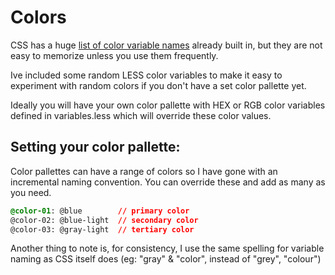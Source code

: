 # Colors

CSS has a huge [list of color variable names][1] already built in,
but they are not easy to memorize unless you use them frequently.

Ive included some random LESS color variables to make it easy to experiment
with random colors if you don't have a set color pallette yet.

Ideally you will have your own color pallette with HEX or RGB color variables
defined in variables.less which will override these color values.

## Setting your color pallette:
Color pallettes can have a range of colors so I have gone with an incremental naming convention.
You can override these and add as many as you need.

```css
@color-01: @blue        // primary color
@color-02: @blue-light  // secondary color
@color-03: @gray-light  // tertiary color
```

Another thing to note is, for consistency, I use the same spelling for variable naming as CSS
itself does (eg: "gray" & "color", instead of "grey", "colour")

[1]: https://www.quackit.com/css/css_color_codes.cfm